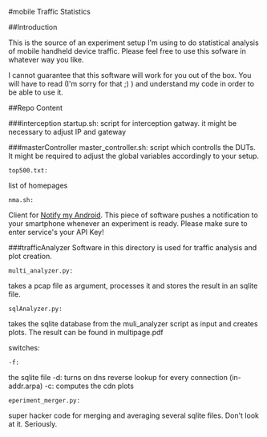 #mobile Traffic Statistics


##Introduction

This is the source of an experiment setup I'm using to do statistical analysis of mobile handheld device traffic. 
Please feel free to use this sofware in whatever way you like.

I cannot guarantee that this software will work for you out of the box. You will have to read (I'm sorry for that ;) ) and understand my code in order to be able to use it.

##Repo Content

###interception
	startup.sh:
script for interception gatway. it might be necessary to adjust IP and gateway

###masterController
	master_controller.sh:
script which controlls the DUTs. It might be required to adjust the global variables accordingly to your setup.

	top500.txt:
list of homepages 

	nma.sh:
Client for [Notify my Android](http://www.notifymyandroid.com/). This piece of software pushes a notification to your smartphone whenever an experiment is ready. Please make sure to enter service's your API Key!

###trafficAnalyzer
Software in this directory is used for traffic analysis and plot creation.

	multi_analyzer.py:

takes a pcap file as argument, processes it and stores the result in an sqlite file.

	sqlAnalyzer.py:
takes the sqlite database from the muli_analyzer script as input and creates plots. The result can be found in multipage.pdf

switches:

	-f:
the sqlite file
	-d:
turns on dns reverse lookup for every connection (in-addr.arpa)
	-c:
computes the cdn plots

	eperiment_merger.py:
super hacker code for merging and averaging several sqlite files. Don't look at it. Seriously.